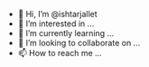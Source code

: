 - 👋 Hi, I’m @ishtarjallet
- 👀 I’m interested in ...
- 🌱 I’m currently learning ...
- 💞️ I’m looking to collaborate on ...
- 📫 How to reach me ...

<!---
ishtarjallet/ishtarjallet is a ✨ special ✨ repository because its `README.md` (this file) appears on your GitHub profile.
You can click the Preview link to take a look at your changes.
--->
